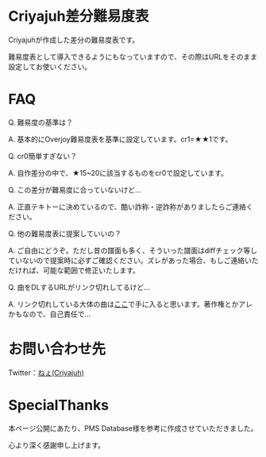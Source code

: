 # Criyajuh差分難易度表

Criyajuhが作成した差分の難易度表です。

難易度表として導入できるようにもなっていますので、その際はURLをそのまま設定してお使いください。

# FAQ

Q. 難易度の基準は？

A. 基本的にOverjoy難易度表を基準に設定しています。cr1=★★1です。

Q. cr0簡単すぎない？

A. 自作差分の中で、★15~20に該当するものをcr0で設定しています。

Q. この差分が難易度に合っていないけど…

A. 正直テキトーに決めているので、酷い詐称・逆詐称がありましたらご連絡ください。

Q. 他の難易度表に提案していいの？

A. ご自由にどうぞ。ただし昔の譜面も多く、そういった譜面はdiffチェック等していないので提案時に必ずご確認ください。ズレがあった場合、もしご連絡いただければ、可能な範囲で修正いたします。

Q. 曲をDLするURLがリンク切れしてるけど…

A. リンク切れしている大体の曲は[ここ](https://drive.google.com/drive/folders/1pJGq49KrF5St2Yfgp493oOKoDEIyZ6Hq)で手に入ると思います。著作権とかアレかもなので、自己責任で…

# お問い合わせ先

Twitter：[ねょ(Criyajuh)](https://twitter.com/Lehtath)

# SpecialThanks

本ページ公開にあたり、PMS Database様を参考に作成させていただきました。

心より深く感謝申し上げます。